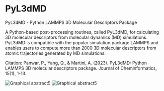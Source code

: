 # PyL3dMD
PyL3dMD - Python LAMMPS 3D Molecular Descriptors Package

A Python-based post-processing routines, called PyL3dMD, for calculating 3D molecular descriptors from molecular dynamics (MD) simulations. PyL3dMD is compatible with the popular simulation package LAMMPS and enables users to compute more than 2000 3D molecular descriptors from atomic trajectories generated by MD simulations.

Citation:
Panwar, P., Yang, Q., & Martini, A. (2023). PyL3dMD: Python LAMMPS 3D molecular descriptors package. Journal of Cheminformatics, 15(1), 1-13.


![Graphical abstract5](https://samtari.com/wp-content/uploads/2023/07/13321_2023_737_Figa_HTML.webp)
![Graphical abstract5](https://user-images.githubusercontent.com/43221759/218271367-85d6fffb-56eb-4106-b5ff-861a3140425d.png)

